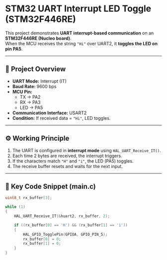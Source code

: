 # STM32 UART Interrupt LED Toggle (STM32F446RE)

This project demonstrates **UART interrupt-based communication** on an **STM32F446RE (Nucleo board)**.  
When the MCU receives the string `"Hi"` over UART2, it **toggles the LED on pin PA5**.

---

## 🧠 Project Overview
- **UART Mode:** Interrupt (IT)
- **Baud Rate:** 9600 bps
- **MCU Pin:** 
  - TX → PA2  
  - RX → PA3  
  - LED → PA5
- **Communication Interface:** USART2
- **Condition:** If received data = `"Hi"`, LED toggles.

---

## ⚙️ Working Principle
1. The UART is configured in **interrupt mode** using `HAL_UART_Receive_IT()`.
2. Each time 2 bytes are received, the interrupt triggers.
3. If the characters match `"H"` and `"i"`, the LED (PA5) toggles.
4. The receive buffer resets and waits for the next input.

---

## 🧩 Key Code Snippet (main.c)
```c
uint8_t rx_buffer[3];

while (1)
{
    HAL_UART_Receive_IT(&huart2, rx_buffer, 2);

    if ((rx_buffer[0] == 'H') && (rx_buffer[1] == 'i'))
    {
        HAL_GPIO_TogglePin(GPIOA, GPIO_PIN_5);
        rx_buffer[0] = 0;
        rx_buffer[1] = 0;
    }
}
